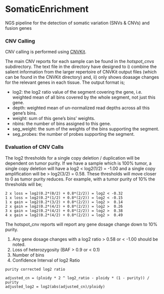 # SomaticEnrichment
NGS pipeline for the detection of somatic variation (SNVs &amp; CNVs) and fusion genes

### CNV Calling

CNV calling is performed using [CNVKit](https://cnvkit.readthedocs.io/en/stable/).

The main CNV reports for each sample can be found in the *hotspot_cnvs* subdirectory. The text file in the directory have designed to i) combine the salient information from the larger repertoire of CNVKit output files (which can be found in the CNVKit directory) and, ii) only shows doasage changes for the relevant genes in each tissue. The output format is;

-  log2: the log2 ratio value of the segment covering the gene, i.e. weighted mean of all bins covered by the whole segment, not just this gene.
-  depth: weighted mean of un-normalized read depths across all this gene’s bins.
-  weight: sum of this gene’s bins’ weights.
-  nbins: the number of bins assigned to this gene.
-  seg_weight: the sum of the weights of the bins supporting the segment.
-  seg_probes: the number of probes supporting the segment.

### Evaluation of CNV Calls

The log2 thresholds for a single copy deletion / duplication will be dependent on tumor purity. If we have a sample which is 100% tumor, a single copy deletion will have a log2 < log2(1/2) = -1.00 and a single copy amplification will be > log2(3/2) = 0.58. These thresholds will move closer to 0 as tumor purity reduces. For example, with a tumor purity of 10% the thresholds will be;

```
2 x loss = log2(0.2*(0/2) + 0.8*(2/2)) = log2 < -0.32
1 x loss = log2(0.2*(1/2) + 0.8*(2/2)) = log2 < -0.15
1 x gain = log2(0.2*(3/2) + 0.8*(2/2)) = log2 >  0.14
2 x gain = log2(0.2*(4/2) + 0.8*(2/2)) = log2 >  0.26
3 x gain = log2(0.2*(4/2) + 0.8*(2/2)) = log2 >  0.38
4 x gain = log2(0.2*(4/2) + 0.8*(2/2)) = log2 >  0.49
```

The hotspot_cnv reports will report any gene dosage change down to 10% purity.

1. Any gene dosage changes with a log2 ratio > 0.58 or < -1.00 should be noted.
2. Loss of heterozygosity (BAF > 0.9 or < 0.1)
3. Number of bins
4. Confidence Interval of log2 Ratio

```
purity corrected log2 ratio

adjusted_cn = (ploidy * 2 ^ log2_ratio - ploidy * (1 - purity)) / purity
adjusted_log2 = log2(abs(adjusted_cn)/ploidy)
```


